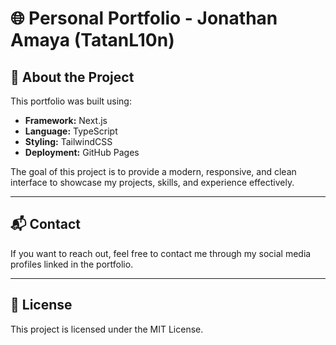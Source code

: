 # 🌐 Personal Portfolio - Jonathan Amaya (TatanL10n)

## 📖 About the Project
This portfolio was built using:

- **Framework:** Next.js  
- **Language:** TypeScript  
- **Styling:** TailwindCSS  
- **Deployment:** GitHub Pages  

The goal of this project is to provide a modern, responsive, and clean interface to showcase my projects, skills, and experience effectively.

---

## 📬 Contact
If you want to reach out, feel free to contact me through my social media profiles linked in the portfolio.

---

## 📝 License
This project is licensed under the MIT License.
